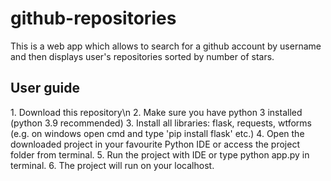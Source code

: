 # github-repositories
This is a web app which allows to search for a github account by username and then displays user's repositories sorted by number of stars.

<h2>User guide</h2>
1. Download this repository\n
2. Make sure you have python 3 installed (python 3.9 recommended)
3. Install all libraries: flask, requests, wtforms (e.g. on windows open cmd and type 'pip install flask' etc.)
4. Open the downloaded project in your favourite Python IDE or access the project folder from terminal.
5. Run the project with IDE or type python app.py in terminal.
6. The project will run on your localhost.
